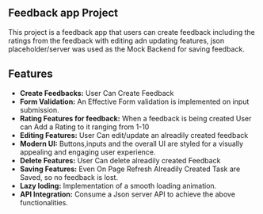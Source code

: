 ## Feedback app Project

This project is a feedback app that users can create feedback including the ratings from the feedback with editing adn updating features, json placeholder/server was used as the Mock Backend for saving feedback.

## Features

- **Create Feedbacks:** User Can Create Feedback
- **Form Validation:** An Effective Form validation is implemented on input submission.
- **Rating Features for feedback:** When a feedback is being created User can Add a Rating to it ranging from 1-10
- **Editing Features:** User Can edit/update an alreadily created feedback
- **Modern UI:** Buttons,inputs and the overall UI are styled for a visually appealing and engaging user experience.
- **Delete Features:** User Can delete alreadily created Feedback
- **Saving Features:** Even On Page Refresh Alreadily Created Task are Saved, so no feedback is lost.
- **Lazy loding:** Implementation of a smooth loading animation.
- **API Integration:** Consume a Json server API to achieve the above functionalities.
